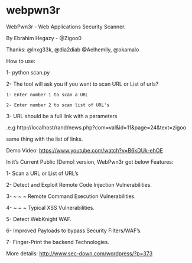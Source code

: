 webpwn3r
========

WebPwn3r - Web Applications Security Scanner.

By Ebrahim Hegazy - @Zigoo0

Thanks: @lnxg33k, @dia2diab @Aelhemily, @okamalo 


How to use:

1- python scan.py

2- The tool will ask you if you want to scan URL or List of urls?

    1- Enter number 1 to scan a URL
    
    2- Enter number 2 to scan list of URL's
    
3- URL should be a full link with a parameters

.e.g http://localhost/rand/news.php?com=val&id=11&page=24&text=zigoo

same thing with the list of links.

Demo Video: https://www.youtube.com/watch?v=B6kDUk-ehOE

In it’s Current Public [Demo] version, WebPwn3r got below Features:

1- Scan a URL or List of URL’s

2- Detect and Exploit Remote Code  Injection Vulnerabilities.

3- ~ ~ ~ Remote Command  Execution Vulnerabilities.

4- ~ ~ ~ Typical XSS Vulnerabilities.

5- Detect WebKnight WAF.

6- Improved Payloads to bypass Security Filters/WAF’s.

7- Finger-Print the backend Technologies.

More details: http://www.sec-down.com/wordpress/?p=373
